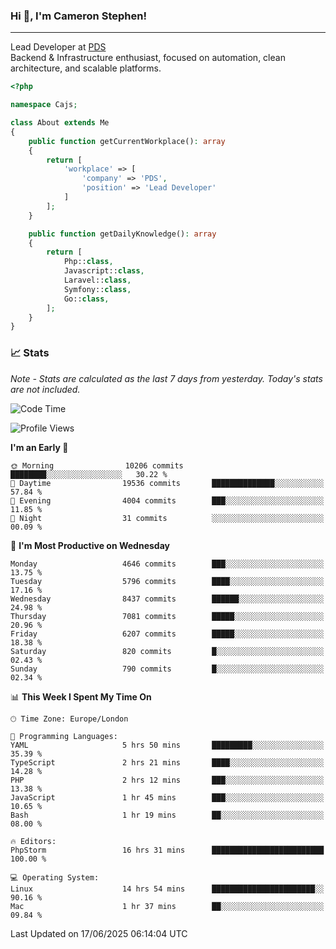 ### Hi 👋, I'm Cameron Stephen!

---

Lead Developer at [PDS](https://prindatasolutions.co.uk)  
Backend & Infrastructure enthusiast, focused on automation, clean architecture, and scalable platforms.


```php
<?php

namespace Cajs;

class About extends Me
{
    public function getCurrentWorkplace(): array
    {
        return [
            'workplace' => [
                'company' => 'PDS',
                'position' => 'Lead Developer'
            ]
        ];
    }

    public function getDailyKnowledge(): array
    {
        return [
            Php::class,
            Javascript::class,
            Laravel::class,
            Symfony::class,
            Go::class,
        ];
    }
}
```

### 📈 Stats
<p><em>Note - Stats are calculated as the last 7 days from yesterday. Today's stats are not included.</em></p>


<!--START_SECTION:waka-->
![Code Time](http://img.shields.io/badge/Code%20Time-4%2C535%20hrs%2025%20mins-blue)

![Profile Views](http://img.shields.io/badge/Profile%20Views-0-blue)

**I'm an Early 🐤** 

```text
🌞 Morning                10206 commits       ████████░░░░░░░░░░░░░░░░░   30.22 % 
🌆 Daytime                19536 commits       ██████████████░░░░░░░░░░░   57.84 % 
🌃 Evening                4004 commits        ███░░░░░░░░░░░░░░░░░░░░░░   11.85 % 
🌙 Night                  31 commits          ░░░░░░░░░░░░░░░░░░░░░░░░░   00.09 % 
```
📅 **I'm Most Productive on Wednesday** 

```text
Monday                   4646 commits        ███░░░░░░░░░░░░░░░░░░░░░░   13.75 % 
Tuesday                  5796 commits        ████░░░░░░░░░░░░░░░░░░░░░   17.16 % 
Wednesday                8437 commits        ██████░░░░░░░░░░░░░░░░░░░   24.98 % 
Thursday                 7081 commits        █████░░░░░░░░░░░░░░░░░░░░   20.96 % 
Friday                   6207 commits        █████░░░░░░░░░░░░░░░░░░░░   18.38 % 
Saturday                 820 commits         █░░░░░░░░░░░░░░░░░░░░░░░░   02.43 % 
Sunday                   790 commits         █░░░░░░░░░░░░░░░░░░░░░░░░   02.34 % 
```


📊 **This Week I Spent My Time On** 

```text
🕑︎ Time Zone: Europe/London

💬 Programming Languages: 
YAML                     5 hrs 50 mins       █████████░░░░░░░░░░░░░░░░   35.39 % 
TypeScript               2 hrs 21 mins       ████░░░░░░░░░░░░░░░░░░░░░   14.28 % 
PHP                      2 hrs 12 mins       ███░░░░░░░░░░░░░░░░░░░░░░   13.38 % 
JavaScript               1 hr 45 mins        ███░░░░░░░░░░░░░░░░░░░░░░   10.65 % 
Bash                     1 hr 19 mins        ██░░░░░░░░░░░░░░░░░░░░░░░   08.00 % 

🔥 Editors: 
PhpStorm                 16 hrs 31 mins      █████████████████████████   100.00 % 

💻 Operating System: 
Linux                    14 hrs 54 mins      ███████████████████████░░   90.16 % 
Mac                      1 hr 37 mins        ██░░░░░░░░░░░░░░░░░░░░░░░   09.84 % 
```


 Last Updated on 17/06/2025 06:14:04 UTC
<!--END_SECTION:waka-->
